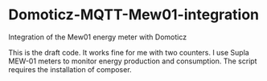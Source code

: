 # Domoticz-MQTT-Mew01-integration
Integration of the Mew01 energy meter with Domoticz

This is the draft code. It works fine for me with two counters. I use Supla MEW-01 meters to monitor energy production and consumption.
The script requires the installation of composer.
